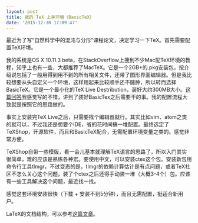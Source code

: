 ```yaml
---
layout: post
title: 我的 TeX 上手环境（BasicTeX）
date: '2015-12-30 17:09:47'
---
```


最近为了写“自然科学中的混沌与分形”课程论文，决定学习一下TeX。首先需要配置TeX环境。

我的系统是OS X 10.11.3 beta，在StackOverflow上搜到不少Mac配TeX环境的教程，知乎上也有一些，大都推荐了MacTeX。它是一个2GB+的.pkg安装包，按介绍说包括了一般用得到用不到的所有相关文件，还带了图形界面编辑器。但是我比较想要从头自定义一个环境，这样用起来比较顺手还不臃肿，所以转而选择BasicTeX。它是一个最小化的TeX Live Destribution，装好大约300MB大小。<a href="http://tex.stackexchange.com/questions/97183/what-are-the-practical-differences-between-installing-latex-from-mactex-or-macpo" target="_blank">这篇回答</a>我感觉写的不错，讲到了装好BasicTex之后需要干的事。我的配置流程大致就是按照它的思路做的。

事实上安装完TeX Live之后，只需要找个编辑器就行。其实比如vim、atom之类的就可以，不过我还是想要个IDE，省的花时间搞一堆配置。最终选定了TeXShop，开源软件，而且和BasicTeX配合，无需配置环境变量之类的。感觉非常方便。

TeXShop自带一些模版，看一会儿基本就理解TeX语言的思路了，所以入门其实很简单，难的应该是熟练各种宏。要使用中文，可以安装ctex这个包。安装新包用命令行工具tlmgr，不过变态的是，tlmgr的依赖计算估计是有点问题，或者TeX社区不怎么关心这个问题，装了个ctex之后还得手动装一堆（大概3-4个）包。应该有一些工具解决这个问题，最近找一找。

感觉这套环境安装很快（下载 + 安装不到5分钟），而且无需配置，挺适合新用户。

LaTeX的文档结构，可以参考<a href="https://en.wikibooks.org/wiki/LaTeX/Document_Structure#Preamble" target="_blank">这篇文章</a>。